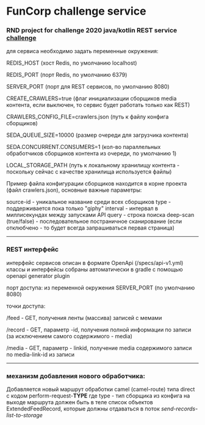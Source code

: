 # FunCorp challenge service

### RND project for challenge 2020 java/kotlin REST service [challenge](https://funcodechallenge.com/task)

для сервиса необходимо задать переменные окружения:


REDIS_HOST  (хост Redis, по умолчанию localhost)

REDIS_PORT  (порт Redis, по умолчанию 6379)

SERVER_PORT (порт для REST сервисов, по умолчанию 8080)
 
CREATE_CRAWLERS=true (флаг инициализации сборщиков media контента, если выключен, то сервис будет работать только как REST)

CRAWLERS_CONFIG_FILE=crawlers.json (путь к файлу конфига сборщиков)

SEDA_QUEUE_SIZE=10000 (размер очереди для загрузчика контента) 

SEDA.CONCURRENT.CONSUMERS=1 (кол-во параллельных обработчиков сборщиков контента из очереди, по умолчанию 1)

LOCAL_STORAGE_PATH  (путь к локальному хранилищу контента - поскольку сейчас с качестве хранилища используется файлы)


Пример файла конфигурации сборщиков находится в корне проекта (файл crawlers.json),
основные важные параметры:

source-id - уникальное название среди всех сборщиков
type - поддерживается пока только "giphy"
interval - интервал в миллисекундах между запусками API
query - строка поиска
deep-scan (true/false) - последовательное постраничное сканирование (если отклюбчено - то будет всегда запрашиваться первая страница)

---
### REST интерфейс

интерфейс сервисов описан в формате OpenApi (/specs/api-v1.yml)
классы и интерфейсы собраны автоматически в gradle с помощью openapi generator plugin 

порт доступа: из переменной окружения SERVER_PORT (по умолчанию 8080)

точки доступа:

/feed   - GET, получения ленты (массива) записей с мемами

/record - GET, параметр -id, получения полной информации по записи (за исключением самого содержимого - media)

/media - GET, параметр - linkid, получение media содержимого записи по media-link-id из записи


---

### механизм добавления нового обработчика:

Добавляется новый маршрут обработки camel (camel-route) типа direct с кодом perform-request-**TYPE**
где type  - тип сборщика из конфига 
на выходе маршрута должен быть в теле список объектов ExtendedFeedRecord, которые должны отдаваться в поток _send-records-list-to-storage_



 
 
